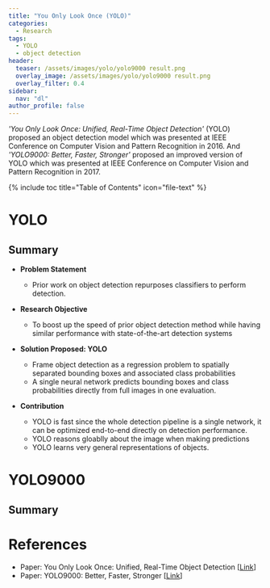 ```yaml
---
title: "You Only Look Once (YOLO)"
categories:
  - Research
tags:
  - YOLO
  - object detection
header:
  teaser: /assets/images/yolo/yolo9000 result.png
  overlay_image: /assets/images/yolo/yolo9000 result.png
  overlay_filter: 0.4
sidebar:
  nav: "dl"
author_profile: false
---
```


*'You Only Look Once: Unified, Real-Time Object Detection'* (YOLO) proposed an object detection model which was presented at IEEE Conference on Computer Vision and Pattern Recognition in 2016.
And *'YOLO9000: Better, Faster, Stronger'* proposed an improved version of YOLO which was presented at IEEE Conference on Computer Vision and Pattern Recognition in 2017.

{% include toc title="Table of Contents" icon="file-text" %}

# YOLO

## Summary
- **Problem Statement**
  - Prior work on object detection repurposes classifiers to perform detection.
  
- **Research Objective**
  - To boost up the speed of prior object detection method while having similar performance with state-of-the-art detection systems

- **Solution Proposed: YOLO**
  - Frame object detection as a regression problem to spatially separated bounding boxes and associated class probabilities
  - A single neural network predicts bounding boxes and class probabilities directly from full images in one evaluation. 
  
- **Contribution**
  - YOLO is fast since the whole detection pipeline is a single network, it can be optimized end-to-end directly on detection performance.
  - YOLO reasons gloablly about the image when making predictions
  - YOLO learns very general representations of objects.
  
# YOLO9000

## Summary

# References
- Paper: You Only Look Once: Unified, Real-Time Object Detection [[Link](https://arxiv.org/abs/1506.02640)]
- Paper: YOLO9000: Better, Faster, Stronger [[Link](https://arxiv.org/pdf/1612.08242.pdf)]